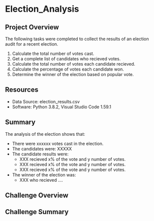# Election_Analysis

## Project Overview

The following tasks were completed to collect the results of an election audit for a recent election.

  1. Calculate the total number of votes cast.
  2. Get a complete list of candidates who recieved votes.
  3. Calculate the total number of votes each candidate recieved.
  4. Calculate the percentage of votes each candidate won.
  5. Determine the winner of the election based on popular vote.

## Resources
- Data Source: election_results.csv
- Software: Python 3.8.2, Visual Studio Code 1.59.1

## Summary

The analysis of the election shows that:

- There were xxxxxx votes cast in the election.
- The candidates were: XXXXX
- The candidate results were:
  - XXX recieved x% of the vote and y number of votes.
  - XXX recieved x% of the vote and y number of votes.
  - XXX recieved x% of the vote and y number of votes.
- The winner of the election was:
  - XXX who recieved ....

## Challenge Overview

## Challenge Summary





















